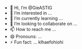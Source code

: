 - 👋 Hi, I’m @GieASTIG
- 👀 I’m interested in ...
- 🌱 I’m currently learning ...
- 💞️ I’m looking to collaborate on ...
- 📫 How to reach me ...
- 😄 Pronouns: ...
- ⚡ Fun fact: ...
klhaefohiohi
<!---
GieASTIG/GieASTIG is a ✨ special ✨ repository because its `README.md` (this file) appears on your GitHub profile.
You can click the Preview link to take a look at your changes.
--->
